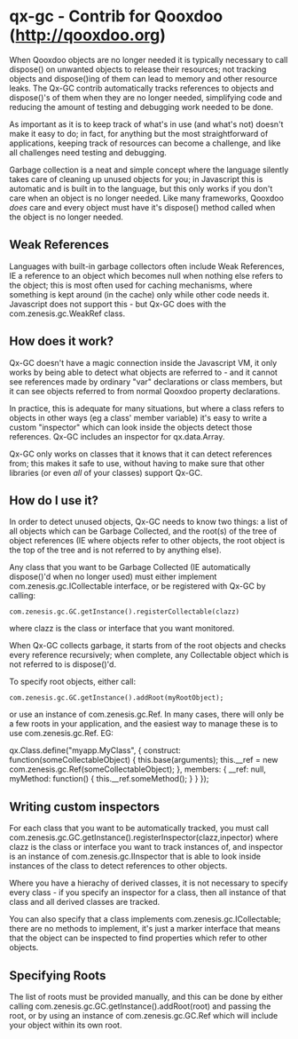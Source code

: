 qx-gc - Contrib for Qooxdoo (http://qooxdoo.org)
================================================

When Qooxdoo objects are no longer needed it is typically necessary to call dispose() on
unwanted objects to release their resources; not tracking objects and dispose()ing of them 
can lead to memory and other resource leaks.  The Qx-GC contrib automatically tracks 
references to objects and dispose()'s of them when they are no longer needed, simplifying
code and reducing the amount of testing and debugging work needed to be done.

As important as it is to keep track of what's in use (and what's not) doesn't make it 
easy to do; in fact, for anything but the most straightforward of applications, keeping
track of resources can become a challenge, and like all challenges need testing and 
debugging.

Garbage collection is a neat and simple concept where the language silently takes care of 
cleaning up unused objects for you; in Javascript this is automatic and is built in to 
the language, but this only works if you don't care when an object is no longer needed.
Like many frameworks, Qooxdoo _does_ care and every object must have it's dispose() method
called when the object is no longer needed.

Weak References
---------------
Languages with built-in garbage collectors often include Weak References, IE a reference
to an object which becomes null when nothing else refers to the object; this is most often
used for caching mechanisms, where something is kept around (in the cache) only while other
code needs it.  Javascript does not support this - but Qx-GC does with the com.zenesis.gc.WeakRef
class.

How does it work?
-----------------
Qx-GC doesn't have a magic connection inside the Javascript VM, it only works by being able
to detect what objects are referred to - and it cannot see references made by ordinary "var"
declarations or class members, but it can see objects referred to from normal Qooxdoo property 
declarations.  

In practice, this is adequate for many situations, but where a class refers to objects in other 
ways (eg a class' member variable) it's easy to write a custom "inspector" which can look inside
the objects detect those references.  Qx-GC includes an inspector for qx.data.Array.

Qx-GC only works on classes that it knows that it can detect references from; this makes it safe 
to use, without having to make sure that other libraries (or even *all* of your classes) support 
Qx-GC.


How do I use it?
----------------
In order to detect unused objects, Qx-GC needs to know two things: a list of all objects which 
can be Garbage Collected, and the root(s) of the tree of object references (IE where objects
refer to other objects, the root object is the top of the tree and is not referred to by anything
else).

Any class that you want to be Garbage Collected (IE automatically dispose()'d when no longer
used) must either implement com.zenesis.gc.ICollectable interface, or be registered with Qx-GC
by calling:

	com.zenesis.gc.GC.getInstance().registerCollectable(clazz)

where clazz is the class or interface that you want monitored.

When Qx-GC collects garbage, it starts from of the root objects and checks every reference 
recursively; when complete, any Collectable object which is not referred to is dispose()'d.

To specify root objects, either call:

	com.zenesis.gc.GC.getInstance().addRoot(myRootObject);
	
or use an instance of com.zenesis.gc.Ref.  In many cases, there will only be a few roots in your
application, and the easiest way to manage these is to use com.zenesis.gc.Ref.  EG:

qx.Class.define("myapp.MyClass", {
	construct: function(someCollectableObject) {
		this.base(arguments);
		this.__ref = new com.zenesis.gc.Ref(someCollectableObject);
	},
	members: {
		__ref: null,
		myMethod: function() {
			this.__ref.someMethod();
		}
	}
});


Writing custom inspectors
-------------------------

For each class that you want to be automatically tracked, you must call 
	com.zenesis.gc.GC.getInstance().registerInspector(clazz,inpector)
where clazz is the class or interface you want to track instances of, and inspector is an
instance of com.zenesis.gc.IInspector that is able to look inside instances of the class to 
detect references to other objects.

Where you have a hierachy of derived classes, it is not necessary to specify every class - if you 
specify an inspector for a class, then all instance of that class and all derived classes are 
tracked.

You can also specify that a class implements com.zenesis.gc.ICollectable; there are no methods to
implement, it's just a marker interface that means that the object can be inspected to find 
properties which refer to other objects.


Specifying Roots
----------------
The list of roots must be provided manually, and this can be done by either calling
com.zenesis.gc.GC.getInstance().addRoot(root) and passing the root, or by using an instance of
com.zenesis.gc.GC.Ref which will include your object within its own root.
